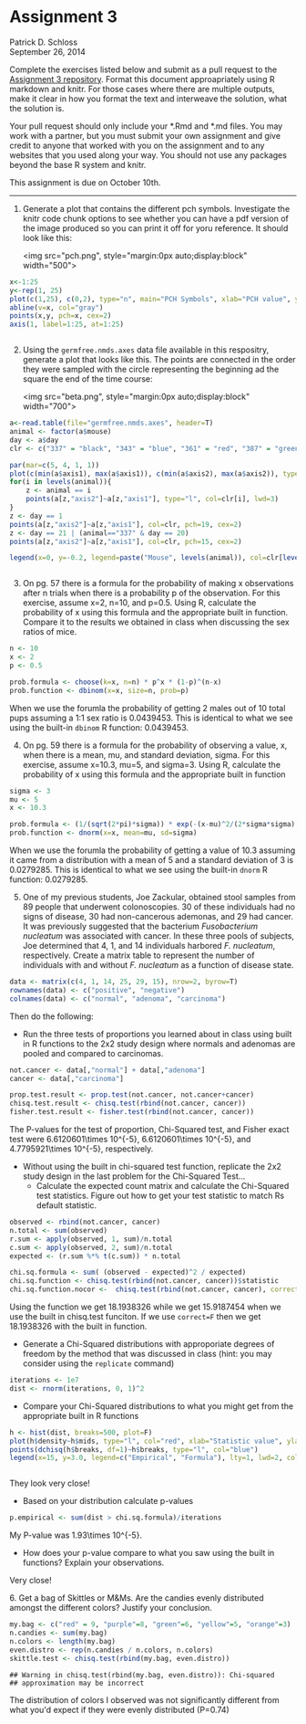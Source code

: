 # Assignment 3
Patrick D. Schloss  
September 26, 2014  

Complete the exercises listed below and submit as a pull request to the [Assignment 3 repository](http://www.github.com/microbialinformatics/assignment03).  Format this document approapriately using R markdown and knitr. For those cases where there are multiple outputs, make it clear in how you format the text and interweave the solution, what the solution is.

Your pull request should only include your *.Rmd and *.md files. You may work with a partner, but you must submit your own assignment and give credit to anyone that worked with you on the assignment and to any websites that you used along your way. You should not use any packages beyond the base R system and knitr.

This assignment is due on October 10th.

------

1.  Generate a plot that contains the different pch symbols. Investigate the knitr code chunk options to see whether you can have a pdf version of the image produced so you can print it off for yoru reference. It should look like this:

    <img src="pch.png", style="margin:0px auto;display:block" width="500">


```r
x<-1:25
y<-rep(1, 25)
plot(c(1,25), c(0,2), type="n", main="PCH Symbols", xlab="PCH value", ylab="", axes=F)
abline(v=x, col="gray")
points(x,y, pch=x, cex=2)
axis(1, label=1:25, at=1:25)
```

<img src="./figures/pch.diagram-1.png" title="" alt="" style="display: block; margin: auto;" />

2.  Using the `germfree.nmds.axes` data file available in this respositry, generate a plot that looks like this. The points are connected in the order they were sampled with the circle representing the beginning ad the square the end of the time course:

    <img src="beta.png", style="margin:0px auto;display:block" width="700">


```r
a<-read.table(file="germfree.nmds.axes", header=T)
animal <- factor(a$mouse)
day <- a$day
clr <- c("337" = "black", "343" = "blue", "361" = "red", "387" = "green", "389" = "brown")

par(mar=c(5, 4, 1, 1))
plot(c(min(a$axis1), max(a$axis1)), c(min(a$axis2), max(a$axis2)), type="n", xlab="NMDS Axis 1", ylab="NMDS Axis 2")
for(i in levels(animal)){
	z <- animal == i
	points(a[z,"axis2"]~a[z,"axis1"], type="l", col=clr[i], lwd=3)
}
z <- day == 1
points(a[z,"axis2"]~a[z,"axis1"], col=clr, pch=19, cex=2)
z <- day == 21 | (animal=="337" & day == 20)
points(a[z,"axis2"]~a[z,"axis1"], col=clr, pch=15, cex=2)

legend(x=0, y=-0.2, legend=paste("Mouse", levels(animal)), col=clr[levels(animal)], lwd=4)
```

<img src="./figures/beta.diversity-1.png" title="" alt="" style="display: block; margin: auto;" />

3.  On pg. 57 there is a formula for the probability of making x observations after n trials when there is a probability p of the observation.  For this exercise, assume x=2, n=10, and p=0.5.  Using R, calculate the probability of x using this formula and the appropriate built in function. Compare it to the results we obtained in class when discussing the sex ratios of mice.


```r
n <- 10
x <- 2
p <- 0.5

prob.formula <- choose(k=x, n=n) * p^x * (1-p)^(n-x)
prob.function <- dbinom(x=x, size=n, prob=p)
```

When we use the forumla the probability of getting 2 males out of 10 total pups assuming a 1:1 sex ratio is 0.0439453. This is identical to what we see using the built-in `dbinom` R function: 0.0439453.


4.  On pg. 59 there is a formula for the probability of observing a value, x, when there is a mean, mu, and standard deviation, sigma.  For this exercise, assume x=10.3, mu=5, and sigma=3.  Using R, calculate the probability of x using this formula and the appropriate built in function


```r
sigma <- 3
mu <- 5
x <- 10.3

prob.formula <- (1/(sqrt(2*pi)*sigma)) * exp(-(x-mu)^2/(2*sigma*sigma))
prob.function <- dnorm(x=x, mean=mu, sd=sigma)
```
When we use the forumla the probability of getting a value of 10.3 assuming it came from a distribution with a mean of 5 and a standard deviation of 3 is 0.0279285. This is identical to what we see using the built-in `dnorm` R function: 0.0279285.



5.  One of my previous students, Joe Zackular, obtained stool samples from 89 people that underwent colonoscopies.  30 of these individuals had no signs of disease, 30 had non-cancerous ademonas, and 29 had cancer.  It was previously suggested that the bacterium *Fusobacterium nucleatum* was associated with cancer.  In these three pools of subjects, Joe determined that 4, 1, and 14 individuals harbored *F. nucleatum*, respectively. Create a matrix table to represent the number of individuals with and without _F. nucleatum_ as a function of disease state. 


```r
data <- matrix(c(4, 1, 14, 25, 29, 15), nrow=2, byrow=T)
rownames(data) <- c("positive", "negative")
colnames(data) <- c("normal", "adenoma", "carcinoma")
```


Then do the following:

* Run the three tests of proportions you learned about in class using built in R  functions to the 2x2 study design where normals and adenomas are pooled and compared to carcinomas.
    

```r
not.cancer <- data[,"normal"] + data[,"adenoma"]
cancer <- data[,"carcinoma"]

prop.test.result <- prop.test(not.cancer, not.cancer+cancer)
chisq.test.result <- chisq.test(rbind(not.cancer, cancer))
fisher.test.result <- fisher.test(rbind(not.cancer, cancer))
```

The P-values for the test of proportion, Chi-Squared test, and Fisher exact test were 6.6120601\times 10^{-5}, 6.6120601\times 10^{-5}, and 4.7795921\times 10^{-5}, respectively.



* Without using the built in chi-squared test function, replicate the 2x2 study design in the last problem for the Chi-Squared Test...
  * Calculate the expected count matrix and calculate the Chi-Squared test statistics. Figure out how to get your test statistic to match Rs default statistic.
 

```r
observed <- rbind(not.cancer, cancer)
n.total <- sum(observed)
r.sum <- apply(observed, 1, sum)/n.total
c.sum <- apply(observed, 2, sum)/n.total
expected <- (r.sum %*% t(c.sum)) * n.total

chi.sq.formula <- sum( (observed - expected)^2 / expected)
chi.sq.function <- chisq.test(rbind(not.cancer, cancer))$statistic
chi.sq.function.nocor <-  chisq.test(rbind(not.cancer, cancer), correct=F)$statistic
```

Using the function we get 18.1938326 while we get 15.9187454 when we use the built in chisq.test funciton. If we use `correct=F` then we get 18.1938326 with the built in function.


  *	Generate a Chi-Squared distributions with approporiate degrees of freedom by the method that was discussed in class (hint: you may consider using the `replicate` command)
  

```r
iterations <- 1e7
dist <- rnorm(iterations, 0, 1)^2
```
  
  * Compare your Chi-Squared distributions to what you might get from the appropriate built in R functions
  

```r
h <- hist(dist, breaks=500, plot=F)
plot(h$density~h$mids, type="l", col="red", xlab="Statistic value", ylab="Density")
points(dchisq(h$breaks, df=1)~h$breaks, type="l", col="blue")
legend(x=15, y=3.0, legend=c("Empirical", "Formula"), lty=1, lwd=2, col=c("red", "blue"))
```

<img src="./figures/distributions-1.png" title="" alt="" style="display: block; margin: auto;" />

They look very close!


  * Based on your distribution calculate p-values


```r
p.empirical <- sum(dist > chi.sq.formula)/iterations
```
My P-value was 1.93\times 10^{-5}.

* How does your p-value compare to what you saw using the built in functions? Explain your observations.

Very close!


6\.  Get a bag of Skittles or M&Ms.  Are the candies evenly distributed amongst the different colors?  Justify your conclusion.


```r
my.bag <- c("red" = 9, "purple"=8, "green"=6, "yellow"=5, "orange"=3)
n.candies <- sum(my.bag)
n.colors <- length(my.bag)
even.distro <- rep(n.candies / n.colors, n.colors)
skittle.test <- chisq.test(rbind(my.bag, even.distro))
```

```
## Warning in chisq.test(rbind(my.bag, even.distro)): Chi-squared
## approximation may be incorrect
```

The distribution of colors I observed was not significantly different from what you'd expect if they were evenly distributed (P=0.74)
